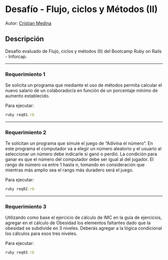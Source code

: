 # Desafío - Flujo, ciclos y Métodos (II)

Autor: [Cristian Medina](https://github.com/medinacristian)

## Descripción

Desafío evaluado de Flujo, ciclos y métodos (II) del Bootcamp Ruby on Rails - Inforcap.

---

### Requerimiento 1

Se solicita un programa que mediante el uso de métodos permita calcular el nuevo salario de un colaborador/a en función de un porcentaje mínimo de aumento establecido.

Para ejecutar:

```ruby
ruby req01.rb
```

---

### Requerimiento 2

Te solicitan un programa que simule el juego de “Adivina el número”. En este programa el computador va a elegir un número aleatorio y el usuario al seleccionar un número debe indicarle si ganó o perdió. La condición para ganar es que el número del computador debe ser igual al del jugador.
El rango de número va entre 1 hasta n, tomando en consideración que mientras más amplio sea el rango más duradero será el juego.

Para ejecutar:

```ruby
ruby req02.rb
```

---

### Requerimiento 3

Utilizando como base el ejercicio de cálculo de IMC en la guía de ejercicios, agregar en el cálculo de Obesidad los elementos faltantes dado que la obesidad se subdivide en 3 niveles. Deberás agregar a la lógica condicional los cálculos para esos tres niveles.

Para ejecutar:

```ruby
ruby req03.rb
```

